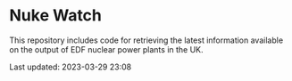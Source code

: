 # Nuke Watch

This repository includes code for retrieving the latest information available on the output of EDF nuclear power plants in the UK.

Last updated: 2023-03-29 23:08